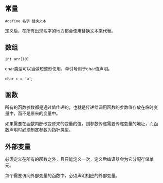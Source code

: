 
## 常量

`#define 名字 替换文本`

定义后，在所有出现名字的地方都会使用替换文本来代替。

## 数组

`int arr[10]`

char类型可以当做短整形使用，单引号用于char值声明。

`char c = 'a'`;

## 函数

所有的函数参数都是通过值传递的，也就是传递给调用函数的参数值存放在临时变量中，而不是原来的变量中。

如果需要在函数内部改变原来的变量的值，则参数传递需要传递变量的地址，而函数声明时必须制定参数为指针类型。

## 外部变量

必须定义在所有的函数之外，且只能定义一次，定义后编译器会为它分配存储单元。

每个需要访问外部变量的函数中，必须声明相应的外部变量。
